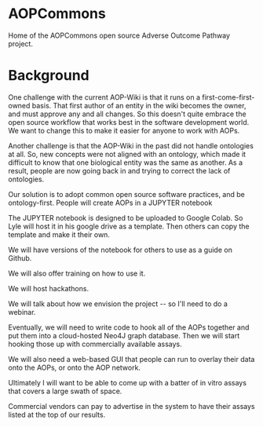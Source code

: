 # AOPCommons
Home of the AOPCommons open source Adverse Outcome Pathway project.

# Background

One challenge with the current AOP-Wiki is that it runs on a first-come-first-owned basis. That first author of an entity in the wiki becomes the owner, and must approve any and all changes. So this doesn't quite embrace the open source workflow that works best in the software development world. We want to change this to make it easier for anyone to work with AOPs.

Another challenge is that the AOP-Wiki in the past did not handle ontologies at all. So, new concepts were not aligned with an ontology, which made it difficult to know that one biological entity was the same as another. As a result, people are now going back in and trying to correct the lack of ontologies.

Our solution is to adopt common open source software practices, and be ontology-first. People will create AOPs in a JUPYTER notebook 

The JUPYTER notebook is designed to be uploaded to Google Colab. So Lyle will host it in his google drive as a template. Then others can copy the template and make it their own. 

We will have versions of the notebook for others to use as a guide on Github.

We will also offer training on how to use it.

We will host hackathons.

We will talk about how we envision the project -- so I'll need to do a webinar.

Eventually, we will need to write code to hook all of the AOPs together and put them into a cloud-hosted Neo4J graph database. Then we will start hooking those up with commercially available assays.

We will also need a web-based GUI that people can run to overlay their data onto the AOPs, or onto the AOP network. 

Ultimately I will want to be able to come up with a batter of in vitro assays that covers a large swath of space.

Commercial vendors can pay to advertise in the system to have their assays listed at the top of our results.